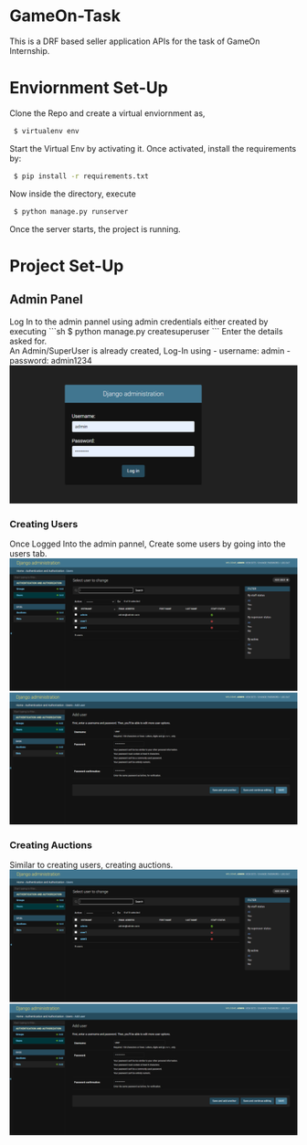# GameOn-Task
This is a DRF based seller application APIs for the task of GameOn Internship.
<br>
# Enviornment Set-Up
Clone the Repo and create a virtual enviornment as,
 ```sh
  $ virtualenv env
 ```
Start the Virtual Env by activating it.
Once activated, install the requirements by:
 ```sh
  $ pip install -r requirements.txt
 ```
Now inside the directory, execute
 ```sh
  $ python manage.py runserver
 ```
Once the server starts, the project is running.
<br>
# Project Set-Up
<h2> Admin Panel </h2>
Log In to the admin pannel using admin credentials either created by executing
 ```sh
  $ python manage.py createsuperuser
 ```
Enter the details asked for.
<br>
An Admin/SuperUser is already created, Log-In using
- username: admin
- password: admin1234
<br>
<img src="images/admin-login.png">
<br>
<imt src="images/admin-panel.png">
<h3> Creating Users </h3>
Once Logged Into the admin pannel, Create some users by going into the users tab.
<img src="images/user-panel.png">
<br>
<img src="images/create-user.png">
<h3> Creating Auctions </h3>
Similar to creating users, creating auctions.
<img src="images/user-panel.png">
<br>
<img src="images/create-user.png">
<br>
